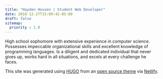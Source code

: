 ```yaml
---
title: "Hayden Housen | Student Web Developer"
date: 2018-12-27T15:09:42-05:00
draft: false
sitemap:
  priority : 1.0
---
```

High school sophomore with extensive experience in computer science. Possesses impeccable organizational skills and excellent knowledge of programming languages. Is a diligent and dedicated individual that never gives up, works hard in all situations, and excels at every challenge he faces.

This site was generated using [HUGO](https://gohugo.io) from an [open source theme](https://github.com/HHousen/hugo-resume) via [Netlify](https://www.netlify.com/).
